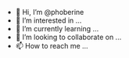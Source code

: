 - 👋 Hi, I’m @phoberine
- 👀 I’m interested in ...
- 🌱 I’m currently learning ...
- 💞️ I’m looking to collaborate on ...
- 📫 How to reach me ...

<!---
phoberine/phoberine is a ✨ special ✨ repository because its `README.md` (this file) appears on your GitHub profile.
You can click the Preview link to take a look at your changes.
--->
